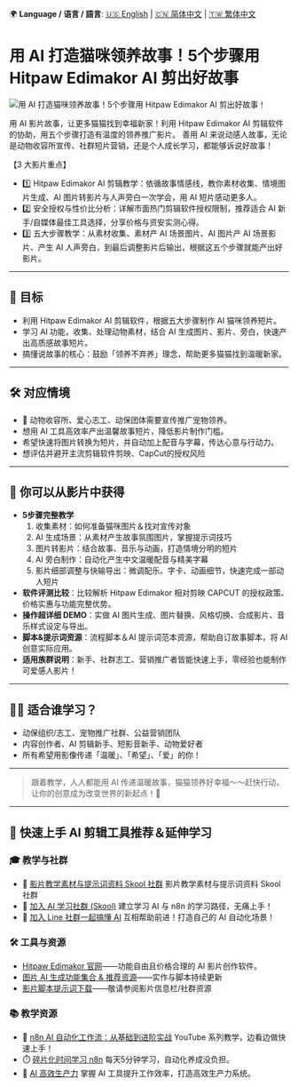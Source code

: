 🌍 **Language / 语言 / 語言**: [🇺🇸 English](./readme-en.md) | [🇨🇳 简体中文](./readme-cn.md) | [🇹🇼 繁体中文](./readme.md)

# 用 AI 打造猫咪领养故事！5个步骤用 Hitpaw Edimakor AI 剪出好故事

![用 AI 打造猫咪领养故事！5个步骤用 Hitpaw Edimakor AI 剪出好故事！](https://github.com/qwedsazxc78/ai-automation-n8n/blob/main/n8n/41-cat-story-with-ai/cover.png?raw=true)

用 AI 影片故事，让更多猫猫找到幸福新家！利用 Hitpaw Edimakor AI 剪辑软件的协助，用五个步骤打造有温度的领养推广影片。
善用 AI 来说动感人故事，无论是动物收容所宣传、社群短片营销，还是个人成长学习，都能够诉说好故事！

【3 大影片重点】
* 1️⃣ Hitpaw Edimakor AI 剪辑教学：依循故事情感线，教你素材收集、情境图片生成、AI 图片转影片与人声旁白一次学会，用 AI 短片感动更多人。
* 2️⃣ 安全授权与性价比分析：详解市面热门剪辑软件授权限制，推荐适合 AI 新手/自媒体最佳工具选择，分享价格与资安实测心得。
* 3️⃣ 五大步骤教学：从素材收集、素材产 AI 场景图片、AI 图片产 AI 场景影片、产生 AI 人声旁白，到最后调整影片后输出，根据这五个步骤就能产出好影片。

---

## 🎯 目标

* 利用 Hitpaw Edimakor AI 剪辑软件，根据五大步骤制作 AI 猫咪领养短片。
* 学习 AI 功能，收集、处理动物素材，结合 AI 生成图片、影片、旁白，快速产出高质感故事短片。
* 搞懂说故事的核心：鼓励「领养不弃养」理念，帮助更多猫猫找到温暖新家。

---

## 🛠️ 对应情境

* 🐾 动物收容所、爱心志工、动保团体需要宣传推广宠物领养。
* 想用 AI 工具高效率产出温馨故事短片，降低影片制作门槛。
* 希望快速将图片转换为短片，并自动加上配音与字幕，传达心意与行动力。
* 想评估并避开主流剪辑软件剪映、CapCut的授权风险

---

## 🎥 你可以从影片中获得

* **5步骤完整教学**
  1. 收集素材：如何准备猫咪图片＆找对宣传对象
  2. AI 生成场景：从素材产生故事氛围图片，掌握提示词技巧
  3. 图片转影片：结合故事、音乐与动画，打造情境分明的短片
  4. AI 旁白制作：自动化产生中文温暖配音与精美字幕
  5. 影片细部调整与快输导出：微调配乐、字卡、动画细节，快速完成一部动人短片
* **软件评测比较**：比较解析 Hitpaw Edimakor 相对剪映 CAPCUT 的授权政策、价格实惠与功能完整优势。
* **操作超详细 DEMO**：实做 AI 图片生成、图片替换、风格切换、合成影片、音乐样式设定与导出。
* **脚本&提示词资源**：流程脚本＆AI 提示词范本资源，帮助自订故事脚本，将 AI 创意实际应用。
* **适用族群说明**：新手、社群志工、营销推广者皆能快速上手，零经验也能制作可爱感人影片！

---

## 👩‍💻 适合谁学习？

* 动保组织/志工、宠物推广社群、公益营销团队
* 内容创作者、AI 剪辑新手、短影音新手、动物爱好者
* 所有希望用影像传递「温暖」、「希望」、「爱」的你！

---

> 跟着教学，人人都能用 AI 传递温暖故事，猫猫领养好幸福～～赶快行动，让你的创意成为改变世界的新起点！👏

---

## 🚀 快速上手 AI 剪辑工具推荐＆延伸学习

### 🎓 教学与社群

* 🔗 [影片教学素材与提示词资料 Skool 社群](https://www.skool.com/ai-brain-alex/classroom/3f2da8e9?md=b9d8520f77e44fd8bc3cca91c6ab6c32)
  影片教学素材与提示词资料 Skool 社群
* 🔗 [加入 AI 学习社群 (Skool)](https://www.skool.com/ai-brain-alex/about?ref=5dde9b20e8e7432aa9a01df6e89685f4)
  建立学习 AI 与 n8n 的学习路径，无痛上手！
* 🔗 [加入 Line 社群一起搞懂 AI](https://line.me/ti/g2/ZypIgLSzVPweRBgBqKvaRU10WEmnotuZOr7Lpg)
  互相帮助前进！打造自己的 AI 自动化场景！

### 🛠️ 工具与资源

* [Hitpaw Edimakor 官网](https://www.hitpaw.com/zh-cn/video-editor.html)——功能自由且价格合理的 AI 影片创作软件。
* [图片 AI 生成功能集合 & 推荐资源](https://github.com/qwedsazxc78/ai-automation-n8n)——实作与脚本持续更新
* [影片脚本提示词下载](#)——敬请参阅影片信息栏/社群资源

### 📚 教学资源

* 🎥 [n8n AI 自动化工作流：从基础到进阶实战](https://youtube.com/playlist?list=PLUf88uk7T54I83MBdbuXgUuA8rVklF4FA&si=wHsQw8YJu-erSdLd)
  YouTube 系列教学，边看边做快速上手！
* ⏱️ [碎片化时间学习 n8n](https://youtube.com/playlist?list=PLUf88uk7T54Iv6LV2NFgdTghaX2cPhtgH&si=G3gj2qn179ZFUqAZ)
  每天5分钟学习，自动化养成没负担。
* 🚀 [AI 高效生产力](https://www.youtube.com/playlist?list=PLUf88uk7T54KokZQSM_YRJHtou-GxucZ2)
  掌握 AI 工具提升工作效率，打造高效生产力系统。